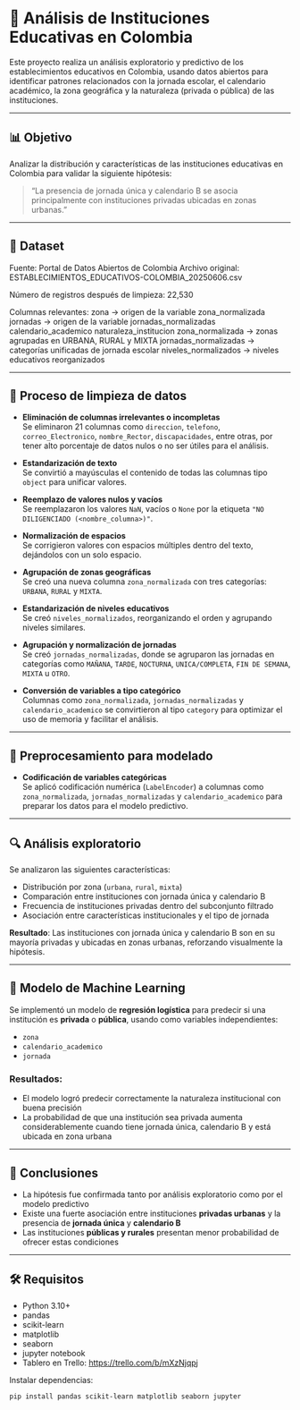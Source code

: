 # 🧠 Análisis de Instituciones Educativas en Colombia

Este proyecto realiza un análisis exploratorio y predictivo de los establecimientos educativos en Colombia, usando datos abiertos para identificar patrones relacionados con la jornada escolar, el calendario académico, la zona geográfica y la naturaleza (privada o pública) de las instituciones.

---

## 📊 Objetivo

Analizar la distribución y características de las instituciones educativas en Colombia para validar la siguiente hipótesis:

> “La presencia de jornada única y calendario B se asocia principalmente con instituciones privadas ubicadas en zonas urbanas.”

---

## 📁 Dataset
Fuente: Portal de Datos Abiertos de Colombia
Archivo original: ESTABLECIMIENTOS_EDUCATIVOS-COLOMBIA_20250606.csv

Número de registros después de limpieza: 22,530

Columnas relevantes:
zona → origen de la variable zona_normalizada
jornadas → origen de la variable jornadas_normalizadas
calendario_academico
naturaleza_institucion
zona_normalizada → zonas agrupadas en URBANA, RURAL y MIXTA
jornadas_normalizadas → categorías unificadas de jornada escolar
niveles_normalizados → niveles educativos reorganizados

---

## 🧹 Proceso de limpieza de datos

- **Eliminación de columnas irrelevantes o incompletas**  
  Se eliminaron 21 columnas como `direccion`, `telefono`, `correo_Electronico`, `nombre_Rector`, `discapacidades`, entre otras, por tener alto porcentaje de datos nulos o no ser útiles para el análisis.

- **Estandarización de texto**  
  Se convirtió a mayúsculas el contenido de todas las columnas tipo `object` para unificar valores.

- **Reemplazo de valores nulos y vacíos**  
  Se reemplazaron los valores `NaN`, vacíos o `None` por la etiqueta `"NO DILIGENCIADO (<nombre_columna>)"`.

- **Normalización de espacios**  
  Se corrigieron valores con espacios múltiples dentro del texto, dejándolos con un solo espacio.

- **Agrupación de zonas geográficas**  
  Se creó una nueva columna `zona_normalizada` con tres categorías: `URBANA`, `RURAL` y `MIXTA`.

- **Estandarización de niveles educativos**  
  Se creó `niveles_normalizados`, reorganizando el orden y agrupando niveles similares.

- **Agrupación y normalización de jornadas**  
  Se creó `jornadas_normalizadas`, donde se agruparon las jornadas en categorías como `MAÑANA`, `TARDE`, `NOCTURNA`, `UNICA/COMPLETA`, `FIN DE SEMANA`, `MIXTA` u `OTRO`.

- **Conversión de variables a tipo categórico**  
  Columnas como `zona_normalizada`, `jornadas_normalizadas` y `calendario_academico` se convirtieron al tipo `category` para optimizar el uso de memoria y facilitar el análisis.

---

## 🧪 Preprocesamiento para modelado

- **Codificación de variables categóricas**  
  Se aplicó codificación numérica (`LabelEncoder`) a columnas como `zona_normalizada`, `jornadas_normalizadas` y `calendario_academico` para preparar los datos para el modelo predictivo.

---

## 🔍 Análisis exploratorio

Se analizaron las siguientes características:

- Distribución por zona (`urbana`, `rural`, `mixta`)
- Comparación entre instituciones con jornada única y calendario B
- Frecuencia de instituciones privadas dentro del subconjunto filtrado
- Asociación entre características institucionales y el tipo de jornada

**Resultado**: Las instituciones con jornada única y calendario B son en su mayoría privadas y ubicadas en zonas urbanas, reforzando visualmente la hipótesis.

---

## 🤖 Modelo de Machine Learning

Se implementó un modelo de **regresión logística** para predecir si una institución es **privada** o **pública**, usando como variables independientes:
- `zona`
- `calendario_academico`
- `jornada`

### Resultados:
- El modelo logró predecir correctamente la naturaleza institucional con buena precisión
- La probabilidad de que una institución sea privada aumenta considerablemente cuando tiene jornada única, calendario B y está ubicada en zona urbana

---

## 🧾 Conclusiones

- La hipótesis fue confirmada tanto por análisis exploratorio como por el modelo predictivo
- Existe una fuerte asociación entre instituciones **privadas urbanas** y la presencia de **jornada única** y **calendario B**
- Las instituciones **públicas y rurales** presentan menor probabilidad de ofrecer estas condiciones

---

## 🛠 Requisitos

- Python 3.10+
- pandas
- scikit-learn
- matplotlib
- seaborn
- jupyter notebook
- Tablero en Trello: https://trello.com/b/mXzNjqpj

Instalar dependencias:

```bash
pip install pandas scikit-learn matplotlib seaborn jupyter
